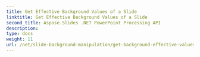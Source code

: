 ```yaml
---
title: Get Effective Background Values of a Slide
linktitle: Get Effective Background Values of a Slide
second_title: Aspose.Slides .NET PowerPoint Processing API
description: 
type: docs
weight: 11
url: /net/slide-background-manipulation/get-background-effective-values/
---
```

